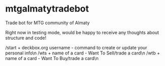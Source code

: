 # mtgalmatytradebot
Trade bot for MTG community of Almaty

Right now in testing mode, would be happy to receive any thoughts about structure and code!

/start + deckbox.org username - command to create or update your personal info\n
/wts + name of a card - Want To Sell/trade a card\n
/wtb + name of a card - Want To Buy/trade a card\n
